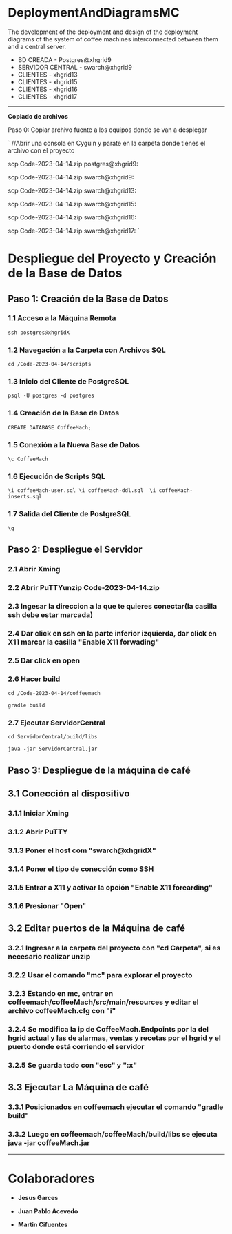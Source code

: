 # DeploymentAndDiagramsMC
The development of the deployment and design of the deployment diagrams of the system of coffee machines interconnected between them and a central server.

- BD CREADA - Postgres@xhgrid9
- SERVIDOR CENTRAL - swarch@xhgrid9
- CLIENTES - xhgrid13
- CLIENTES - xhgrid15
- CLIENTES - xhgrid16
- CLIENTES - xhgrid17

* * *
**Copiado de archivos**

Paso 0: Copiar archivo fuente a los equipos donde se van a desplegar

` 
  //Abrir una consola en Cyguin y parate en la carpeta donde tienes el archivo con el proyecto
 
  scp Code-2023-04-14.zip postgres@xhgrid9:

  scp Code-2023-04-14.zip swarch@xhgrid9:
 
  scp Code-2023-04-14.zip swarch@xhgrid13:
 
  scp Code-2023-04-14.zip swarch@xhgrid15:
 
  scp Code-2023-04-14.zip swarch@xhgrid16:
 
  scp Code-2023-04-14.zip swarch@xhgrid17:
`

Despliegue del Proyecto y Creación de la Base de Datos
======================================================

Paso 1: Creación de la Base de Datos
------------------------------------

### 1.1 Acceso a la Máquina Remota

`ssh postgres@xhgridX`

### 1.2 Navegación a la Carpeta con Archivos SQL

`cd /Code-2023-04-14/scripts`

### 1.3 Inicio del Cliente de PostgreSQL

`psql -U postgres -d postgres`

### 1.4 Creación de la Base de Datos

`CREATE DATABASE CoffeeMach;`

### 1.5 Conexión a la Nueva Base de Datos

`\c CoffeeMach`

### 1.6 Ejecución de Scripts SQL

`\i coffeeMach-user.sql \i coffeeMach-ddl.sql  \i coffeeMach-inserts.sql`

### 1.7 Salida del Cliente de PostgreSQL

`\q`

Paso 2: Despliegue el Servidor
-------------------------------
### 2.1 Abrir Xming
### 2.2 Abrir PuTTYunzip Code-2023-04-14.zip
### 2.3 Ingesar la direccion a la que te quieres conectar(la casilla ssh debe estar marcada)
### 2.4 Dar click en ssh en la parte inferior izquierda, dar click en X11 marcar la casilla "Enable X11 forwading"
### 2.5 Dar click en open
### 2.6 Hacer build

`cd /Code-2023-04-14/coffeemach`

`gradle build`
### 2.7 Ejecutar ServidorCentral

`cd ServidorCentral/build/libs`

`java -jar ServidorCentral.jar`

Paso 3: Despliegue de la máquina de café
-----------------------------------------
## 3.1 Conección al dispositivo
### 3.1.1 Iniciar Xming
### 3.1.2 Abrir PuTTY
### 3.1.3 Poner el host com "swarch@xhgridX"
### 3.1.4 Poner el tipo de conección como SSH
### 3.1.5 Entrar a X11 y activar la opción "Enable X11 forearding"
### 3.1.6 Presionar "Open"

## 3.2 Editar puertos de la Máquina de café
### 3.2.1 Ingresar a la carpeta del proyecto con "cd Carpeta", si es necesario realizar unzip
### 3.2.2 Usar el comando "mc" para explorar el proyecto
### 3.2.3 Estando en mc, entrar en coffeemach/coffeeMach/src/main/resources y editar el archivo coffeeMach.cfg con "i"
### 3.2.4 Se modifica la ip de CoffeeMach.Endpoints por la del hgrid actual y las de alarmas, ventas y recetas por el hgrid y el puerto donde está corriendo el servidor 
### 3.2.5 Se guarda todo con "esc" y ":x"

## 3.3 Ejecutar La Máquina de café
### 3.3.1 Posicionados en coffeemach ejecutar el comando "gradle build"
### 3.3.2 Luego en coffeemach/coffeeMach/build/libs se ejecuta java -jar coffeeMach.jar

* * *
# Colaboradores

* **Jesus Garces**
  
* **Juan Pablo Acevedo**
  
* **Martin Cifuentes**

